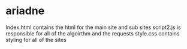 # ariadne
Index.html contains the html for the main site and sub sites
script2.js is responsible for all of the algoirthm and the requests
style.css contains styling for all of the sites
